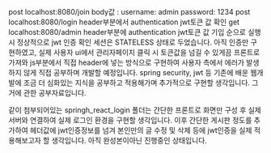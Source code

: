 post localhost:8080/join     body값 : username: admin  password: 1234
post localhost:8080/login   header부분에서 authentication jwt토큰 값 확인
get  localhost:8080/admin   header부분에 authentication jwt토큰 값 기입
순으로 실행 시 정상적으로 jwt 인증 확인
세션은 STATELESS 상태로 두었습니다.
아직 인증만 구현하였고, 실제 사용자 ui에서 관리자페이지 클릭 시 토큰값을 넘길 수 있게끔 프론트로 가져와 js부분에서 직접 header에 넣는 방식으로 구현하여 사용자 측에서 에러가 발생하지 않게 직접 공부하며 개발할 예정입니다.
spring security, jwt 등 기존에 배운 웹개발에 조금 더 심화있는 지식을 공부하고 적용해가며 추가적으로 구현할 생각입니다.
그거에 관한 공부자료입니다.


같이 첨부되어있는 springh_react_login 폴더는 간단한 프론트로 화면만 구성 후 실제 서버와 연결하여 실제 로그인 환경을 구현할 생각입니다. 이후 간단한 게시판 정도를 추가하여 헤더값에 jwt인증정보를 넘겨 본인만의 글 수정 및 삭제 등에 jwt인증을 실제 적용해보고자 할 생각입니다. 아직 완성본이아닌 진행중인 상태입니다.
